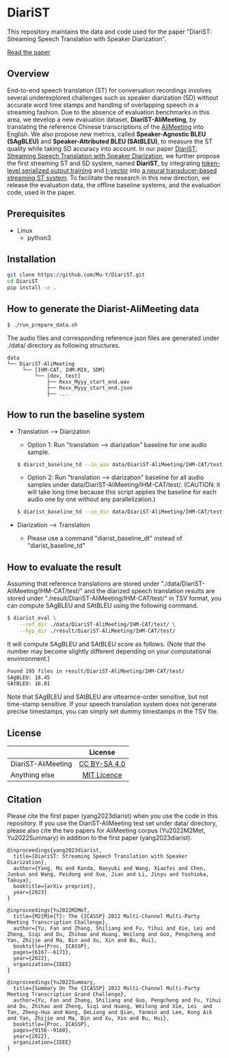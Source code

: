 # DiariST
This repository maintains the data and code used for the paper "DiariST: Streaming Speech Translation with Speaker Diarization". 

[Read the paper](https://)
## Overview
End-to-end speech translation (ST) for conversation recordings involves several underexplored challenges such as speaker diarization (SD) without accurate word time stamps and handling of overlapping speech in a streaming fashion. Due to the absence of evaluation benchmarks in this area, we develop a new evaluation dataset, **DiariST-AliMeeting**, by translating the reference Chinese transcriptions of the [AliMeeting](https://www.openslr.org/119/) into English. We also propose new metrics, called **Speaker-Agnostic BLEU (SAgBLEU)** and **Speaker-Attributed BLEU (SAtBLEU)**, to measure the ST quality while taking SD accuracy into account. In our paper [DiariST: Streaming Speech Translation with Speaker Diarization](https://), we further propose the first streaming ST and SD system, named **DiariST**, by integrating [token-level serialized output training](https://arxiv.org/abs/2202.00842) and [t-vector](https://arxiv.org/abs/2203.16685) into [a neural transducer-based streaming ST system](https://arxiv.org/abs/2204.05352). To facilitate the research in this new direction, we release the evaluation data, the offline baseline systems, and the evaluation code, used in the paper.


## Prerequisites
- Linux
  - python3

## Installation
```sh
git clone https://github.com/Mu-Y/DiariST.git
cd DiariST
pip install -e .
```

## How to generate the Diarist-AliMeeting data
```sh
$ ./run_prepare_data.sh
```
The audio files and corresponding reference json files are generated under ./data/ directory as following structures.
```
data
└── DiariST-AliMeeting
     └── [IHM-CAT, IHM-MIX, SDM]
         └── [dev, test]
             ├── Rxxx_Myyy_start_end.wav
             ├── Rxxx_Myyy_start_end.json
             ├── ...
```

## How to run the baseline system
- Translation --> Diarization
  - Option 1: Run "translation --> diarization" baseline for one audio sample.
  ```sh
  $ diarist_baseline_td --in_wav data/DiariST-AliMeeting/IHM-CAT/test/R8002_M8002-0-249.06.wav --out_tsv result/DiariST-AliMeeting/IHM-CAT/test/R8002_M8002-0-249.06.tsv
  ```

  - Option 2: Run "translation --> diarization" baseline for all audio samples under data/DiariST-AliMeeting/IHM-CAT/test/. (CAUTION: it will take long time because this script applies the baseline for each audio one by one without any parallelization.)
  ```sh
  $ diarist_baseline_td --in_dir data/DiariST-AliMeeting/IHM-CAT/test/ --out_dir result/DiariST-AliMeeting/IHM-CAT/test/
  ```

- Diarization --> Translation
  - Please use a command "diarist_baseline_dt" instead of "diarist_baseline_td"

## How to evaluate the result
Assuming that reference translations are stored under "./data/DiariST-AliMeeting/IHM-CAT/test/" and the diarized speech translation results are stored under "./result/DiariST-AliMeeting/IHM-CAT/test/" in TSV format, you can compute SAgBLEU and SAtBLEU using the following command.
```sh
$ diarist_eval \
    --ref_dir ./data/DiariST-AliMeeting/IHM-CAT/test/ \
    --hyp_dir ./result/DiariST-AliMeeting/IHM-CAT/test/
```

It will compute SAgBLEU and SAtBLEU score as follows. (Note that the number may become slightly different depending on your computational envinronment.)
```sh
Found 195 files in result/DiariST-AliMeeting/IHM-CAT/test/
SAgBLEU: 18.45
SAtBLEU: 16.81
```

Note that SAgBLEU and SAtBLEU are uttearnce-order sensitive, but not time-stamp sensitive. If your speech translation system does not generate precise timestamps, you can simply set dummy timestamps in the TSV file.

## License
|  | License |
| ------------- |:-------------:|
| DiariST-AliMeeting | [CC BY-SA 4.0](https://creativecommons.org/licenses/by-sa/4.0/) |
| Anything else | [MIT Licence](LICENSE.txt) |

## Citation
Please cite the first paper (yang2023diarist) when you use the code in this repository. If you use the DiariST-AliMeeting test set under data/ directory, please also cite the two papers for AliMeeting corpus (Yu2022M2Met, Yu2022Summary) in addition to the first paper (yang2023diarist).
```
@inproceedings{yang2023diarist,
  title={DiariST: Streaming Speech Translation with Speaker Diarization},
  author={Yang, Mu and Kanda, Naoyuki and Wang, Xiaofei and Chen, Junkun and Wang, Peidong and Xue, Jian and Li, Jinyu and Yoshioka, Takuya},
  booktitle={arXiv preprint},
  year={2023}
}

@inproceedings{Yu2022M2MeT,
  title={M2{M}e{T}: The {ICASSP} 2022 Multi-Channel Multi-Party Meeting Transcription Challenge},
  author={Yu, Fan and Zhang, Shiliang and Fu, Yihui and Xie, Lei and Zheng, Siqi and Du, Zhihao and Huang, Weilong and Guo, Pengcheng and Yan, Zhijie and Ma, Bin and Xu, Xin and Bu, Hui},
  booktitle={Proc. ICASSP},
  pages={6167--6171},
  year={2022},
  organization={IEEE}
}

@inproceedings{Yu2022Summary,
  title={Summary On The {ICASSP} 2022 Multi-Channel Multi-Party Meeting Transcription Grand Challenge},
  author={Yu, Fan and Zhang, Shiliang and Guo, Pengcheng and Fu, Yihui and Du, Zhihao and Zheng, Siqi and Huang, Weilong and Xie, Lei  and Tan, Zheng-Hua and Wang, DeLiang and Qian, Yanmin and Lee, Kong Aik and Yan, Zhijie and Ma, Bin and Xu, Xin and Bu, Hui},
  booktitle={Proc. ICASSP},
  pages={9156--9160},
  year={2022},
  organization={IEEE}
}
```